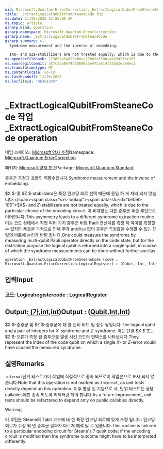 ```yaml
---
uid: Microsoft.Quantum.ErrorCorrection._ExtractLogicalQubitFromSteaneCode
title: _ExtractLogicalQubitFromSteaneCode 작업
ms.date: 11/25/2020 12:00:00 AM
ms.topic: article
qsharp.kind: operation
qsharp.namespace: Microsoft.Quantum.ErrorCorrection
qsharp.name: _ExtractLogicalQubitFromSteaneCode
qsharp.summary: >-
  Syndrome measurement and the inverse of embedding.

  $X$- and $Z$-stabilizers are not treated equally, which is due to the particular choice of the encoding circuit. This asymmetry leads to a different syndrome extraction routine. One could measure the syndrome by measuring multi-qubit Pauli operator directly on the code state, but for the distillation purpose the logical qubit is returned into a single qubit, in course of which the syndrome measurements can be done without further ancillas.
ms.openlocfilehash: 273692efa629cb8cc20069ef500c4e0902fbc3ff
ms.sourcegitcommit: a87c1aa8e7453360025e47ba614f25b02ea84ec3
ms.translationtype: MT
ms.contentlocale: ko-KR
ms.lasthandoff: 11/26/2020
ms.locfileid: "96201345"
---
```

# <a name="_extractlogicalqubitfromsteanecode-operation"></a><span data-ttu-id="be0eb-102">_ExtractLogicalQubitFromSteaneCode 작업</span><span class="sxs-lookup"><span data-stu-id="be0eb-102">_ExtractLogicalQubitFromSteaneCode operation</span></span>

<span data-ttu-id="be0eb-103">네임 스페이스: [Microsoft 양자 수정](xref:Microsoft.Quantum.ErrorCorrection)</span><span class="sxs-lookup"><span data-stu-id="be0eb-103">Namespace: [Microsoft.Quantum.ErrorCorrection](xref:Microsoft.Quantum.ErrorCorrection)</span></span>

<span data-ttu-id="be0eb-104">패키지: [Microsoft 양자 표준](https://nuget.org/packages/Microsoft.Quantum.Standard)</span><span class="sxs-lookup"><span data-stu-id="be0eb-104">Package: [Microsoft.Quantum.Standard](https://nuget.org/packages/Microsoft.Quantum.Standard)</span></span>


<span data-ttu-id="be0eb-105">증후군 측정과 포함의 역함수입니다.</span><span class="sxs-lookup"><span data-stu-id="be0eb-105">Syndrome measurement and the inverse of embedding.</span></span>

<span data-ttu-id="be0eb-106">$X $-및 $Z $-stabilizers은 특정 인코딩 회로 선택 때문에 동일 하 게 처리 되지 않습니다.</span><span class="sxs-lookup"><span data-stu-id="be0eb-106">$X$- and $Z$-stabilizers are not treated equally, which is due to the particular choice of the encoding circuit.</span></span>
<span data-ttu-id="be0eb-107">이 비대칭는 다른 증후군 추출 루틴으로 이어집니다.</span><span class="sxs-lookup"><span data-stu-id="be0eb-107">This asymmetry leads to a different syndrome extraction routine.</span></span>
<span data-ttu-id="be0eb-108">이는 코드 상태에서 직접 여러 가지 증후군 비트 Pauli 연산자를 측정 하 여이를 측정할 수 있지만 추출을 목적으로 인해 추가 ancillas 없이 증후군 측정값을 수행할 수 있는 단일의 비트에 논리가 반환 됩니다.</span><span class="sxs-lookup"><span data-stu-id="be0eb-108">One could measure the syndrome by measuring multi-qubit Pauli operator directly on the code state, but for the distillation purpose the logical qubit is returned into a single qubit, in course of which the syndrome measurements can be done without further ancillas.</span></span>

```qsharp
operation _ExtractLogicalQubitFromSteaneCode (code : Microsoft.Quantum.ErrorCorrection.LogicalRegister) : (Qubit, Int, Int)
```


## <a name="input"></a><span data-ttu-id="be0eb-109">입력</span><span class="sxs-lookup"><span data-stu-id="be0eb-109">Input</span></span>

### <a name="code--logicalregister"></a><span data-ttu-id="be0eb-110">코드: [Logicalregister](xref:Microsoft.Quantum.ErrorCorrection.LogicalRegister)</span><span class="sxs-lookup"><span data-stu-id="be0eb-110">code : [LogicalRegister](xref:Microsoft.Quantum.ErrorCorrection.LogicalRegister)</span></span>





## <a name="output--qubitintint"></a><span data-ttu-id="be0eb-111">Output[: (가,](xref:microsoft.quantum.lang-ref.qubit)[int](xref:microsoft.quantum.lang-ref.int),[int](xref:microsoft.quantum.lang-ref.int))</span><span class="sxs-lookup"><span data-stu-id="be0eb-111">Output : ([Qubit](xref:microsoft.quantum.lang-ref.qubit),[Int](xref:microsoft.quantum.lang-ref.int),[Int](xref:microsoft.quantum.lang-ref.int))</span></span>

<span data-ttu-id="be0eb-112">$X $-증후군 및 $Z $-증후군에 대 한 논리 비트 및 정수 쌍입니다.</span><span class="sxs-lookup"><span data-stu-id="be0eb-112">The logical qubit and a pair of integers for $X$-syndrome and $Z$-syndrome.</span></span>
<span data-ttu-id="be0eb-113">이는 단일 $X $ 또는 $Z $-오류가 측정 된 증후군를 발생 시킨 코드의 인덱스를 나타냅니다.</span><span class="sxs-lookup"><span data-stu-id="be0eb-113">They represent the index of the code qubit on which a single $X$- or $Z$-error would have caused the measured syndrome.</span></span>

## <a name="remarks"></a><span data-ttu-id="be0eb-114">설명</span><span class="sxs-lookup"><span data-stu-id="be0eb-114">Remarks</span></span>

<span data-ttu-id="be0eb-115">`internal`단위 테스트가이 작업에 직접적으로 종속 되므로이 작업은으로 표시 되지 않습니다.</span><span class="sxs-lookup"><span data-stu-id="be0eb-115">Note that this operation is not marked as `internal`, as unit tests directly depend on this operation.</span></span> <span data-ttu-id="be0eb-116">이후 향상 된 기능으로 서, 단위 테스트는 공용 callables에만 종속 되도록 리팩터링 해야 합니다.</span><span class="sxs-lookup"><span data-stu-id="be0eb-116">As a future improvement, unit tests should be refactored to depend only on public callables directly.</span></span>

> [!WARNING]
> <span data-ttu-id="be0eb-117">이 루틴은 Steane의 7abit 코드에 대 한 특정 인코딩 회로에 맞게 조정 됩니다. 인코딩 회로가 수정 되 면 증후군 결과가 다르게 해석 될 수 있습니다.</span><span class="sxs-lookup"><span data-stu-id="be0eb-117">This routine is tailored to a particular encoding circuit for Steane's 7 qubit code; if the encoding circuit is modified then the syndrome outcome might have to be interpreted differently.</span></span>